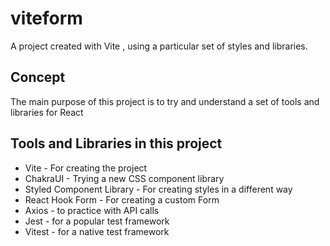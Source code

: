 # viteform
A project created with Vite , using a particular set of styles and libraries.

## Concept
The main purpose of this project is to try and understand a set of tools and libraries for React

## Tools and Libraries in this project

* Vite - For creating the project
* ChakraUI - Trying a new CSS component library
* Styled Component Library - For creating styles in a different way
* React Hook Form - For creating a custom Form
* Axios - to practice with API calls
* Jest - for a popular test framework
* Vitest - for a native test framework